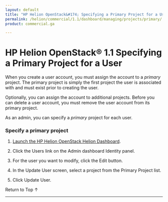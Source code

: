 ```yaml
---
layout: default
title: "HP Helion OpenStack&#174; Specifying a Primary Project for a User"
permalink: /helion/commercial/1.1/dashboard/managing/projects/primary/
product: commercial.ga

---
```

<!--PUBLISHED-->

<script>

function PageRefresh {
onLoad="window.refresh"
}

PageRefresh();

</script>

<!--
<p style="font-size: small;"> <a href="/helion/commercial/1.1/ga1/install/">&#9664; PREV</a> | <a href="/helion/commercial/1.1/ga1/install-overview/">&#9650; UP</a> | <a href="/helion/commercial/1.1/ga1/">NEXT &#9654;</a></p> 
-->

# HP Helion OpenStack&#174; 1.1 Specifying a Primary Project for a User

When you create a user account, you must assign the account to a *primary* project. The primary project is simply the first project the user is associated with and must exist prior to creating the user.

Optionally, you can assign the account to additional projects. Before you can delete a user account, you must remove the user account from its primary project.

As an admin, you can specify a *primary* project for each user. 

### Specify a primary project ###

1. [Launch the HP Helion OpenStack Helion Dashboard](/helion/openstack/1.1/dashboard/login/).

2. Click the Users link on the Admin dashboard Identity panel.

3. For the user you want to modify, click the Edit button.

4. In the Update User screen, select a project from the Primary Project list.

5. Click Update User.

<p><a href="#top" style="padding:14px 0px 14px 0px; text-decoration: none;"> Return to Top &#8593; </a>


----
